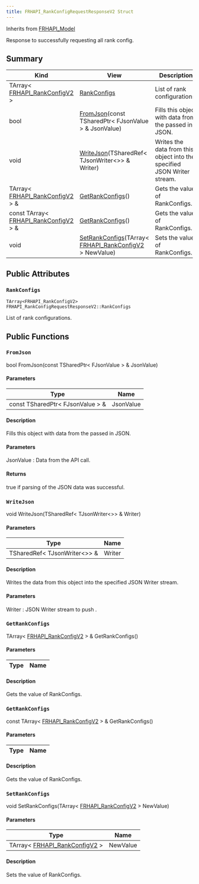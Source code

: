 ```yaml
---
title: FRHAPI_RankConfigRequestResponseV2 Struct
---
```

Inherits from [FRHAPI_Model](/unreal-plugins/all/structfrhapi__model/#structFRHAPI__Model)

Response to successfully requesting all rank config.

## Summary
| Kind | View | Description |
|------|------|-------------|
|TArray< [FRHAPI_RankConfigV2](/unreal-plugins/all/structfrhapi__rankconfigv2/#structFRHAPI__RankConfigV2) >|[RankConfigs](/unreal-plugins/all/structfrhapi__rankconfigrequestresponsev2/#structFRHAPI__RankConfigRequestResponseV2_1a39920f1f7c59d99816f489ce3e94ffb6)|List of rank configurations.|
|bool|[FromJson](/unreal-plugins/all/structfrhapi__rankconfigrequestresponsev2/#structFRHAPI__RankConfigRequestResponseV2_1a63f122606f6d809d601ec563ba304b03)(const TSharedPtr< FJsonValue > & JsonValue)|Fills this object with data from the passed in JSON.|
|void|[WriteJson](/unreal-plugins/all/structfrhapi__rankconfigrequestresponsev2/#structFRHAPI__RankConfigRequestResponseV2_1a4ef8805eded7567dde66d3b7e4171867)(TSharedRef< TJsonWriter<>> & Writer)|Writes the data from this object into the specified JSON Writer stream.|
|TArray< [FRHAPI_RankConfigV2](/unreal-plugins/all/structfrhapi__rankconfigv2/#structFRHAPI__RankConfigV2) > &|[GetRankConfigs](/unreal-plugins/all/structfrhapi__rankconfigrequestresponsev2/#structFRHAPI__RankConfigRequestResponseV2_1a4e67afae60c8736ba9e2b1dbe21e0dea)()|Gets the value of RankConfigs.|
|const TArray< [FRHAPI_RankConfigV2](/unreal-plugins/all/structfrhapi__rankconfigv2/#structFRHAPI__RankConfigV2) > &|[GetRankConfigs](/unreal-plugins/all/structfrhapi__rankconfigrequestresponsev2/#structFRHAPI__RankConfigRequestResponseV2_1af1f506b674a6ec136d194f6d34065b4b)()|Gets the value of RankConfigs.|
|void|[SetRankConfigs](/unreal-plugins/all/structfrhapi__rankconfigrequestresponsev2/#structFRHAPI__RankConfigRequestResponseV2_1a7af071c973f89a9917fc84f6040e12c0)(TArray< [FRHAPI_RankConfigV2](/unreal-plugins/all/structfrhapi__rankconfigv2/#structFRHAPI__RankConfigV2) > NewValue)|Sets the value of RankConfigs.|
## Public Attributes



### `RankConfigs` <a id="structFRHAPI__RankConfigRequestResponseV2_1a39920f1f7c59d99816f489ce3e94ffb6"></a>

`TArray<FRHAPI_RankConfigV2> FRHAPI_RankConfigRequestResponseV2::RankConfigs`

List of rank configurations.





## Public Functions



### `FromJson` <a id="structFRHAPI__RankConfigRequestResponseV2_1a63f122606f6d809d601ec563ba304b03"></a>

bool FromJson(const TSharedPtr< FJsonValue > & JsonValue)

#### Parameters

| Type | Name |
|------|------|
|const TSharedPtr< FJsonValue > &|JsonValue|

#### Description

Fills this object with data from the passed in JSON.


#### Parameters

JsonValue
: Data from the API call.

#### Returns
true if parsing of the JSON data was successful. 



### `WriteJson` <a id="structFRHAPI__RankConfigRequestResponseV2_1a4ef8805eded7567dde66d3b7e4171867"></a>

void WriteJson(TSharedRef< TJsonWriter<>> & Writer)

#### Parameters

| Type | Name |
|------|------|
|TSharedRef< TJsonWriter<>> &|Writer|

#### Description

Writes the data from this object into the specified JSON Writer stream.


#### Parameters

Writer
: JSON Writer stream to push . 



### `GetRankConfigs` <a id="structFRHAPI__RankConfigRequestResponseV2_1a4e67afae60c8736ba9e2b1dbe21e0dea"></a>

TArray< [FRHAPI_RankConfigV2](/unreal-plugins/all/structfrhapi__rankconfigv2/#structFRHAPI__RankConfigV2) > & GetRankConfigs()

#### Parameters

| Type | Name |
|------|------|

#### Description

Gets the value of RankConfigs.




### `GetRankConfigs` <a id="structFRHAPI__RankConfigRequestResponseV2_1af1f506b674a6ec136d194f6d34065b4b"></a>

const TArray< [FRHAPI_RankConfigV2](/unreal-plugins/all/structfrhapi__rankconfigv2/#structFRHAPI__RankConfigV2) > & GetRankConfigs()

#### Parameters

| Type | Name |
|------|------|

#### Description

Gets the value of RankConfigs.




### `SetRankConfigs` <a id="structFRHAPI__RankConfigRequestResponseV2_1a7af071c973f89a9917fc84f6040e12c0"></a>

void SetRankConfigs(TArray< [FRHAPI_RankConfigV2](/unreal-plugins/all/structfrhapi__rankconfigv2/#structFRHAPI__RankConfigV2) > NewValue)

#### Parameters

| Type | Name |
|------|------|
|TArray< [FRHAPI_RankConfigV2](/unreal-plugins/all/structfrhapi__rankconfigv2/#structFRHAPI__RankConfigV2) >|NewValue|

#### Description

Sets the value of RankConfigs.





